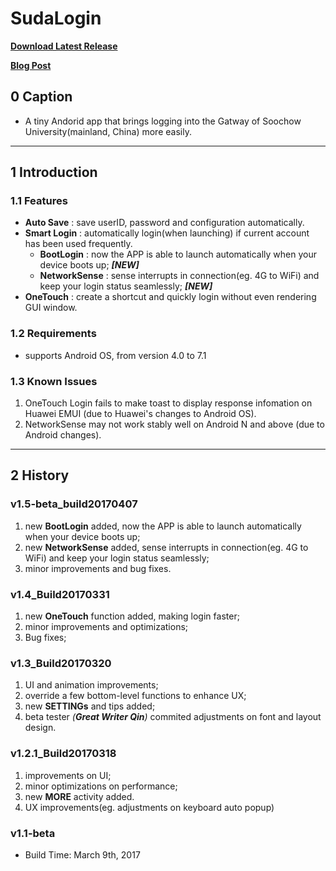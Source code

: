 # SudaLogin

**[Download Latest Release](https://github.com/HearyShen/SudaLogin/releases)**

**[Blog Post](https://heary.cn/archives/54/)**



## 0 Caption

- A tiny Andorid app that brings logging into the Gatway of Soochow University(mainland, China) more easily.



------



## 1 Introduction

### 1.1  Features

- **Auto Save** :  save userID, password and configuration automatically.
- **Smart Login** :  automatically login(when launching) if current account has been used frequently.
  - **BootLogin** :  now the APP is able to launch automatically when your device boots up; ***[NEW]***
  - **NetworkSense** :  sense interrupts in connection(eg. 4G to WiFi) and keep your login status seamlessly; ***[NEW]***
- **OneTouch** :  create a shortcut and quickly login without even rendering GUI window.

### 1.2  Requirements

- supports Android OS, from version 4.0 to 7.1

### 1.3  Known Issues

1. OneTouch Login fails to make toast to display response infomation on Huawei EMUI (due to Huawei's changes to Android OS).
2. NetworkSense may not work stably well on Android N and above (due to Android changes).



------



## 2  History

### v1.5-beta_build20170407

1. new **BootLogin** added, now the APP is able to launch automatically when your device boots up;
2. new **NetworkSense** added, sense interrupts in connection(eg. 4G to WiFi) and keep your login status seamlessly;
3. minor improvements and bug fixes.

### v1.4_Build20170331

1. new **OneTouch** function added, making login faster;
2. minor improvements and optimizations;
3. Bug fixes;

### v1.3_Build20170320

1. UI and animation improvements;
2. override a few bottom-level functions to enhance UX;
3. new **SETTINGs** and tips added;
4. beta tester *(**Great Writer Qin**)* commited adjustments on font and layout design.

### v1.2.1_Build20170318

1. improvements on UI;
2. minor optimizations on performance;
3. new **MORE** activity added.
4. UX improvements(eg. adjustments on keyboard auto popup)

### v1.1-beta

- Build Time: March 9th, 2017
